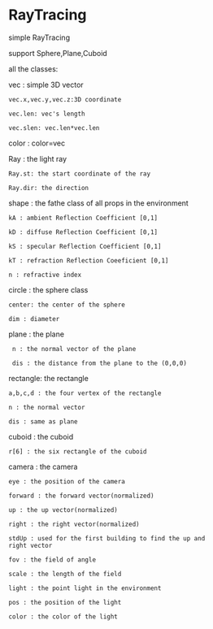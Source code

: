 # RayTracing
simple RayTracing

support Sphere,Plane,Cuboid 

all the classes:

vec : simple 3D vector

    vec.x,vec.y,vec.z:3D coordinate
  
    vec.len: vec's length
  
    vec.slen: vec.len*vec.len
  
color : color=vec

Ray : the light ray

    Ray.st: the start coordinate of the ray
  
    Ray.dir: the direction
  
shape : the fathe class of all props in the environment

    kA : ambient Reflection Coefficient [0,1]
    
    kD : diffuse Reflection Coefficient [0,1]
     
    kS : specular Reflection Coefficient [0,1]
    
    kT : refraction Reflection Coeeficient [0,1]
    
    n : refractive index
    
circle : the sphere class

    center: the center of the sphere
    
    dim : diameter
    
plane : the plane

     n : the normal vector of the plane
   
     dis : the distance from the plane to the (0,0,0)
    
rectangle: the rectangle

    a,b,c,d : the four vertex of the rectangle
   
    n : the normal vector 
   
    dis : same as plane
    
cuboid : the cuboid

    r[6] : the six rectangle of the cuboid
    
camera : the camera

    eye : the position of the camera
   
    forward : the forward vector(normalized)  
   
    up : the up vector(normalized)
   
    right : the right vector(normalized)
   
    stdUp : used for the first building to find the up and
    right vector
   
    fov : the field of angle 
    
    scale : the length of the field
    
    light : the point light in the environment

    pos : the position of the light
    
    color : the color of the light
